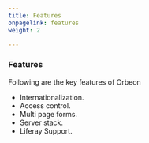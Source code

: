 ```yaml
---
title: Features
onpagelink: features
weight: 2

---
```


### Features

Following are the key features of Orbeon

- Internationalization.
- Access control.
- Multi page forms.
- Server stack.
- Liferay Support.
 
